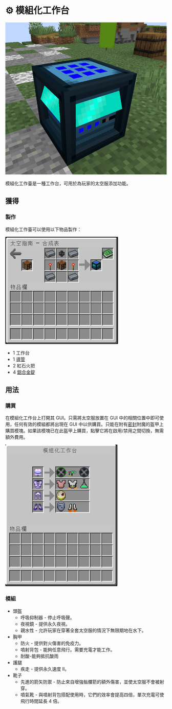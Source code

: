 # ⚙ 模組化工作台

![](<../.gitbook/assets/image (31).png>)

模組化工作臺是一種工作台，可用於為玩家的太空服添加功能。

## 獲得

### 製作

模組化工作臺可以使用以下物品製作：

![](<../.gitbook/assets/image (217) (1) (1) (1).png>)

* 1 工作台
* 1 [導管](Conduit.md)
* 2 紅石火把
* 4 [鋁合金錠](aluminium-alloy-ingot.md)

## 用法

### 購買

在模組化工作台上打開其 GUI。只需將太空服放置在 GUI 中的相關位置中即可使用，任何有效的模組都將出現在 GUI 中以供購買。只能在附有[密封](../enchant/airtight.md)附魔的盔甲上購買模塊。如果該模塊已在此盔甲上購買，點擊它將在啟用/禁用之間切換，無需額外費用。

![](<../.gitbook/assets/image (1).png>)

### 模組

* 頭盔
  * 呼吸抑制器 - 停止呼吸聲。
  * 夜視鏡 - 提供永久夜視。
  * 親水性 - 允許玩家在穿著全套太空服的情況下無限期地在水下。
* 胸甲
  * 防火 - 提供對火傷害的免疫力。
  * 噴射背包 - 能夠任意飛行。需要充電才能工作。
  * 耐酸-能夠抵抗酸雨
* 護腿
  * 疾走 - 提供永久速度 II。
* 靴子
  * 先進的箭矢防禦 - 防止來自增強骷髏箭的額外傷害，並使太空服不會被射穿。
  * 噴氣靴 - 與噴射背包搭配使用時，它們的效率會提高四倍，單次充電可使飛行時間延長 4 倍。

